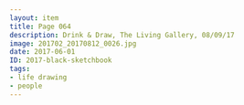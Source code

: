 ```yaml
---
layout: item
title: Page 064
description: Drink & Draw, The Living Gallery, 08/09/17
image: 201702_20170812_0026.jpg
date: 2017-06-01
ID: 2017-black-sketchbook
tags: 
- life drawing 
- people
---
```

